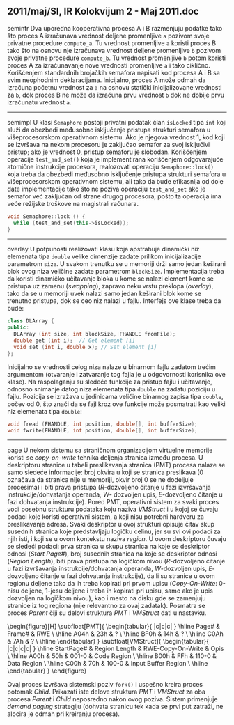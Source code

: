 2011/maj/SI, IR Kolokvijum 2 - Maj 2011.doc
--------------------------------------------------------------------------------
semintr
Dva uporedna kooperativna procesa A i B razmenjuju podatke tako što proces A izračunava
vrednost deljene promenljive `a` pozivom svoje privatne procedure `compute_a`. Tu vrednost
promenljive `a` koristi proces B tako što na osnovu nje izračunava vrednost deljene
promenljive `b` pozivom svoje privatne procedure `compute_b`. Tu vrednost promenljive `b`
potom koristi proces A za izračunavanje nove vrednosti promenljive `a` i tako ciklično.
Korišćenjem standardnih brojačkih semafora napisati kod procesa A i B sa svim neophodnim
deklaracijama. Inicijalno, proces A može odmah da izračuna početnu vrednost za `a` na osnovu
statički inicijalizovane vrednosti za `b`, dok proces B ne može da izračuna prvu vrednost `b` dok
ne dobije prvu izračunatu vrednost `a`.

--------------------------------------------------------------------------------
semimpl
U klasi `Semaphore` postoji privatni podatak član `isLocked` tipa `int` koji služi da obezbedi
međusobno isključenje pristupa strukturi semafora u višeprocesorskom operativnom sistemu.
Ako je njegova vrednost 1, kod koji se izvršava na nekom procesoru je zaključao semafor za
svoj isključivi pristup; ako je vrednost 0, pristup semaforu je slobodan. Korišćenjem operacije
`test_and_set()` koja je implementirana korišćenjem odgovarajuće atomične instrukcije
procesora, realozovati operaciju `Semaphore::lock()` koja treba da obezbedi međusobno
isključenje pristupa strukturi semafora u višeprocesorskom operativnom sistemu, ali tako da
bude efikasnija od dole date implementacije tako što ne poziva operaciju `test_and_set` ako
je semafor već zaključan od strane drugog procesora, pošto ta operacija ima veće režijske
troškove na magistrali računara.
```cpp
void Semaphore::lock () {
  while (test_and_set(this->isLocked));
}
```

--------------------------------------------------------------------------------
overlay
U potpunosti realizovati klasu koja apstrahuje dinamički niz elemenata tipa `double` velike
dimenzije zadate prilikom inicijalizacije parametrom `size`. U svakom trenutku se u memoriji
drži samo jedan keširani blok ovog niza veličine zadate parametrom `blockSize`.
Implementacija treba da koristi dinamičko učitavanje bloka u kome se nalazi element kome se
pristupa uz zamenu (*swapping*), zapravo neku vrstu preklopa (*overlay*), tako da se u memoriji
uvek nalazi samo jedan keširani blok kome se trenutno pristupa, dok se ceo niz nalazi u fajlu.
Interfejs ove klase treba da bude:
```cpp
class DLArray {
public:
  DLArray (int size, int blockSize, FHANDLE fromFile);
  double get (int i);  // Get element [i]
  void set (int i, double x); // Set element [i]
};
```
Inicijalno se vrednosti celog niza nalaze u binarnom fajlu zadatom trećim argumentom
(otvaranje i zatvaranje tog fajla je u odgovornosti korisnika ove klase). Na raspolaganju su
sledeće funkcije za pristup fajlu i učitavanje, odnosno snimanje datog niza elemenata tipa
`double` na zadatu poziciju u fajlu. Pozicija se izražava u jedinicama veličine binarnog zapisa
tipa `double`, počev od 0, što znači da se fajl kroz ove funkcije može posmatrati kao veliki niz
elemenata tipa `double`:
```cpp
void fread (FHANDLE, int position, double[], int bufferSize);
void fwrite(FHANDLE, int position, double[], int bufferSize);
```

--------------------------------------------------------------------------------
page
U nekom sistemu sa straničnom organizacijom virtuelne memorije koristi se *copy-on-write*
tehnika deljenja stranica između procesa. U deskriptoru stranice u tabeli preslikavanja stranica
(PMT) procesa nalaze se samo sledeće informacije: broj okvira u koji se stranica preslikava (0
označava da stranica nije u memoriji, okvir broj 0 se ne dodeljuje procesima) i biti prava
pristupa (*R*-dozvoljeno čitanje u fazi izvršavanja instrukcije/dohvatanja operanda, *W*-
dozvoljen upis, *E*-dozvoljeno čitanje u fazi dohvatanja instrukcije). Pored PMT, operativni
sistem za svaki proces vodi posebnu strukturu podataka koju naziva *VMStruct* i u kojoj se
čuvaju podaci koje koristi operativni sistem, a koji nisu potrebni hardveru za preslikavanje
adresa. Svaki deskriptor u ovoj strukturi opisuje čitav skup susednih stranica koje
predstavljaju logičku celinu, jer su svi ovi podaci za njih isti, i koji se u ovom kontekstu
naziva *region*. U ovom deskriptoru čuvaju se sledeći podaci: prva stranica u skupu stranica na
koje se deskriptor odnosi (*Start Page\#*), broj susednih stranica na koje se deskriptor odnosi
(*Region Length*), biti prava pristupa na logičkom nivou (*R*-dozvoljeno čitanje u fazi
izvršavanja instrukcije/dohvatanja operanda, *W*-dozvoljen upis, *E*-dozvoljeno čitanje u fazi
dohvatanja instrukcije), da li su stranice u ovom regionu deljene tako da ih treba kopirati pri
prvom upisu (*Copy-On-Write*: 0-nisu deljene, 1-jesu deljene i treba ih kopirati pri upisu, samo
ako je upis dozvoljen na logičkom nivou), kao i mesto na disku gde se zamenjuju stranice iz
tog regiona (nije relevantno za ovaj zadatak). Posmatra se proces *Parent* čiji su delovi
struktura *PMT* i *VMStruct* dati u nastavku.

\begin{figure}[H]
\subfloat[PMT]{
\begin{tabular}{ |c|c|c| }
\hline
Page\# & Frame\# & RWE \\
\hline
A04h & 23h & ? \\
\hline
BF0h & 14h & ? \\
\hline
C0Ah & 7Ah & ? \\
\hline
\end{tabular}
}
\subfloat[VMStruct]{
\begin{tabular}{ |c|c|c|c| }
\hline
StartPage\# & Region Length & RWE-Copy-On-Write & Opis \\
\hline
A00h & 50h & 001-0 & Code Region \\
\hline
B00h & FFh & 110-0 & Data Region \\
\hline
C00h & 70h & 100-0 & Input Buffer Region \\
\hline
\end{tabular}
}
\end{figure}

Ovaj proces izvršava sistemski poziv `fork()` i uspešno kreira proces potomak *Child*. Prikazati
iste delove struktura *PMT* i *VMStruct* za oba procesa *Parent* i *Child* neposredno nakon ovog
poziva. Sistem primenjuje *demand paging* strategiju (dohvata stranicu tek kada se prvi put
zatraži, ne alocira je odmah pri kreiranju procesa).
